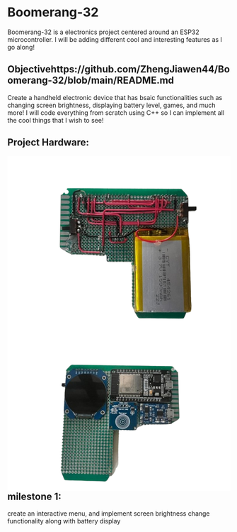 # Boomerang-32
Boomerang-32 is a electronics project centered around an ESP32 microcontroller. I will be adding different cool and interesting features as I go along!

## Objectivehttps://github.com/ZhengJiawen44/Boomerang-32/blob/main/README.md
Create a handheld electronic device that has bsaic functionalities such as changing screen brightness, displaying battery level, games, and much more! I will code everything from scratch using C++ so I can implement all the cool things that I wish to see!

## Project Hardware:
<img align="right" src="back.png">
<img align="left" src="front.png">


## milestone 1:
create an interactive menu, and implement screen brightness change functionality along with battery display
